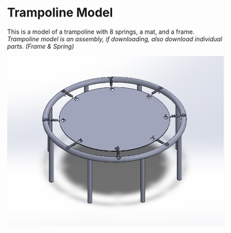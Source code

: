 # Trampoline Model

This is a model of a trampoline with 8 springs, a mat, and a frame.
*Trampoline model is an assembly, if downloading, also download individual parts. (Frame & Spring)*

![Trampoline model with springs, a mat, and a frame](https://github.com/mgmarcha/3D_Models_Portfolio/blob/main/Trampoline_Model/Trampoline_Model_Cover.png)
